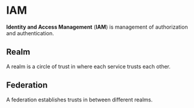 # IAM

**Identity and Access Management** (**IAM**) is management of authorization and
authentication.

## Realm

A realm is a circle of trust in where each service trusts each other.

## Federation

A federation establishes trusts in between different realms.
